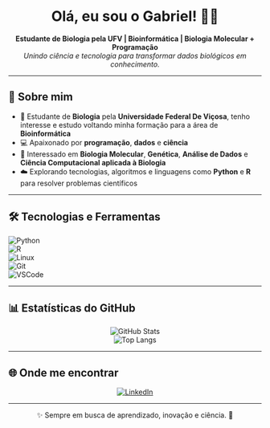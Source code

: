<h1 align="center">Olá, eu sou o Gabriel! 👋🧬</h1>

<p align="center">
  <b>Estudante de Biologia pela UFV | Bioinformática | Biologia Molecular + Programação</b><br>
  <i>Unindo ciência e tecnologia para transformar dados biológicos em conhecimento.</i>
</p>

---

## 🚀 Sobre mim  

- 🧬 Estudante de **Biologia** pela **Universidade Federal De Viçosa**, tenho interesse e estudo voltando minha formação para a área de **Bioinformática**  
- 💻 Apaixonado por **programação**, **dados** e **ciência**  
- 🔬 Interessado em **Biologia Molecular**, **Genética**, **Análise de Dados** e **Ciência Computacional aplicada à Biologia**  
- ☁️ Explorando tecnologias, algoritmos e linguagens como **Python** e **R** para resolver problemas científicos  

---

## 🛠️ Tecnologias e Ferramentas  

![Python](https://img.shields.io/badge/Python-3776AB?style=for-the-badge&logo=python&logoColor=white)  
![R](https://img.shields.io/badge/R-276DC3?style=for-the-badge&logo=r&logoColor=white)  
![Linux](https://img.shields.io/badge/Linux-FCC624?style=for-the-badge&logo=linux&logoColor=black)  
![Git](https://img.shields.io/badge/Git-F05032?style=for-the-badge&logo=git&logoColor=white)  
![VSCode](https://img.shields.io/badge/VSCode-007ACC?style=for-the-badge&logo=visual-studio-code&logoColor=white)  

---

## 📊 Estatísticas do GitHub  

<div align="center">
  <img src="https://github-readme-stats.vercel.app/api?username=GabTheCreatorr&show_icons=true&theme=default&hide_title=true" alt="GitHub Stats" />
  <br>
  <img src="https://github-readme-stats.vercel.app/api/top-langs/?username=GabTheCreatorr&layout=compact&theme=default" alt="Top Langs" />
</div>

---

## 🌐 Onde me encontrar  

<p align="center">
  <a href="https://www.linkedin.com/in/gabriel-passos-bbb8b41aa" target="_blank">
    <img src="https://img.shields.io/badge/LinkedIn-0077B5?style=for-the-badge&logo=linkedin&logoColor=white" alt="LinkedIn"/>
  </a>
</p>

---

<p align="center">
  ✨ Sempre em busca de aprendizado, inovação e ciência. 🚀  
</p>

